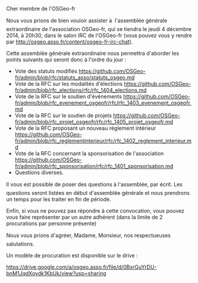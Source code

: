 Cher membre de l'OSGeo-fr

Nous vous prions de bien vouloir assister à  l'assemblée générale extraordinaire de l'association OSGeo-fr, qui se tiendra le jeudi 4 décembre 2014, à 20h30, dans le salon IRC de l'OSGeo-fr (vous pouvez vous y rendre par <http://osgeo.asso.fr/content/osgeo-fr-irc-chat>).

Cette assemblée générale extraordinaire nous permettra d'aborder les points suivants qui seront donc à l'ordre du jour :

  * Vote des statuts modifiés <https://github.com/OSGeo-fr/admin/blob/rfc/statuts_asso/statuts_osgeo.md>
  * Vote de la RFC sur les modalités d'élections <https://github.com/OSGeo-fr/admin/blob/rfc_elections/rfc/rfc_1404_elections.md>
  * Vote de la RFC sur le soutien d'événements <https://github.com/OSGeo-fr/admin/blob/rfc_evenement_osgeofr/rfc/rfc_1403_evenement_osgeofr.md>
  * Vote de la RFC sur le soutien de projets <https://github.com/OSGeo-fr/admin/blob/rfc_projet_osgeofr/rfc/rfc_1405_projet_osgeofr.md>
  * Vote de la RFC proposant un nouveau règlement intérieur <https://github.com/OSGeo-fr/admin/blob/rfc_reglementinterieur/rfc/rfc_1402_reglement_interieur.md>
  * Vote de la RFC concernant la sponsorisation de l'association <https://github.com/OSGeo-fr/admin/blob/rfc_sponsorisation/rfc/rfc_1401_sponsorisation.md>
  * Questions diverses.

Il vous est possible de poser des questions à l'assemblée, par écrit. Les questions seront listées en début d'assemblée générale et nous prendrons un temps pour les traiter en fin de période.

Enfin, si vous ne pouvez pas répondre à cette convocation, vous pouvez vous faire représenter par un autre adhérent (dans la limite de 2 procurations par personne présente)

Nous vous prions d'agréer, Madame, Monsieur, nos respectueuses salutations.


Un modèle de procuration est disponible sur le drive :
 
<https://drive.google.com/a/osgeo.asso.fr/file/d/0BxrGuYrDU-bnM1JqdXoydk1KbUk/view?usp=sharing>

